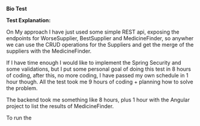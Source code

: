 **Bio Test**

**Test Explanation:**

On My approach I have just used some simple REST api, exposing the endpoints for WorseSupplier, 
BestSupplier and MedicineFinder, so anywher we can use the CRUD operations for the 
Suppliers and get the merge of the suppliers with the MedicineFinder.

If I have time enough I would like to implement the Spring Security and some validations,
but I put some personal goal of doing this test in 8 hours of coding, after this, no 
more coding, I have passed my own schedule in 1 hour though. 
All the test took me 9 hours of coding + planning how to solve the problem.

The backend took me something like 8 hours, plus 1 hour with the Angular project to list the
results of MedicineFinder.

To run the 